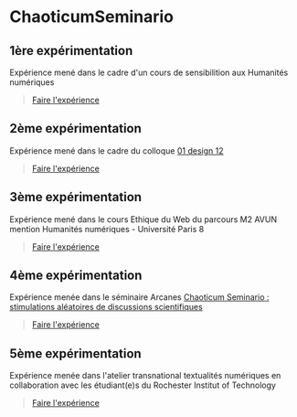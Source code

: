 # ChaoticumSeminario

## 1ère expérimentation
Expérience mené dans le cadre d'un cours de sensibilition aux Humanités numériques
> [Faire l'expérience](https://samszo.github.io/ChaoticumSeminario/AleaConf.html "Aléa conférence")

## 2ème expérimentation
Expérience mené dans le cadre du colloque [01 design 12](http://01design.eu/12/ )
> [Faire l'expérience](https://samszo.github.io/ChaoticumSeminario/AleaConfins.html "Aléa confins")

## 3ème expérimentation
Expérience mené dans le cours Ethique du Web du parcours M2 AVUN mention Humanités numériques - Université Paris 8
> [Faire l'expérience](https://samszo.github.io/ChaoticumSeminario/AleaAVUN.html "Aléa AVUN")

## 4ème expérimentation
Expérience menée dans le séminaire Arcanes [Chaoticum Seminario : stimulations aléatoires de discussions scientifiques](https://crilcq.arcanes.ca/event/acces-exploitation-et-reutilisation-des-donnees-patrimoniales-de-la-bnf-arnaud-laborderie-bnf-u-paris8-france-invite-e-a-confirmer/ ) 
> [Faire l'expérience](https://samszo.github.io/ChaoticumSeminario/AleaArcanes.html "Aléa Arcanes")

## 5ème expérimentation
Expérience menée dans l'atelier transnational textualités numériques en collaboration avec les étudiant(e)s du Rochester Institut of Technology
> [Faire l'expérience](https://samszo.github.io/ChaoticumSeminario/AleaStory.html "Alea Story")


